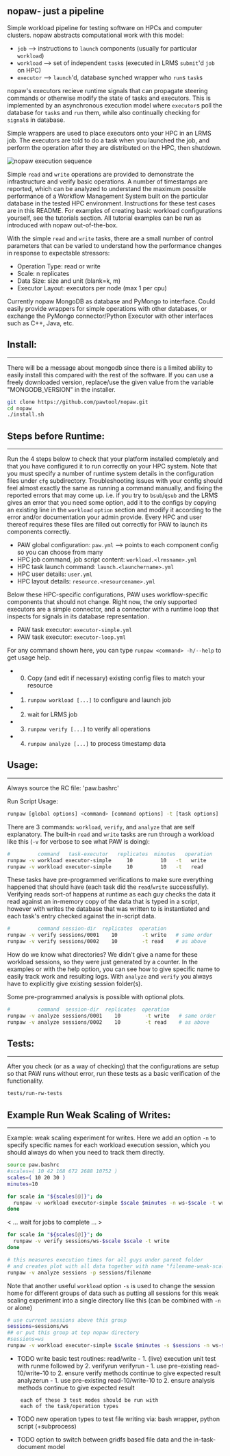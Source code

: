 ## nopaw- just a pipeline

Simple workload pipeline for testing software on HPCs and computer clusters.
nopaw abstracts computational work with this model:

  -  `job`      --> instructions to `launch` components (usually for particular `workload`)
  -  `workload` --> set of independent `task`s (executed in LRMS `submit`'d `job` on HPC)
  -  `executor` --> `launch`'d, database synched wrapper who `run`s `task`s


nopaw's executors recieve runtime signals that can propagate
steering commands or otherwise modify the state of tasks and 
executors. This is implemented by an asynchronous execution model
where `executor`s poll the database for `task`s and `run` them, while
also continually checking for `signal`s in database.

Simple wrappers are used to place executors onto your HPC in an LRMS job.
The executors are told to do a task when you launched the job, and perform
the operation after they are distributed on the HPC, then shutdown.

![nopaw execution sequence](https://raw.githubusercontent.com/pawtools/nopaw/branch/nopaw-sequence.png)

Simple `read` and `write` operations are provided to demonstrate the infrastructure and
verify basic operations. A number of timestamps are reported,
which can be analyzed to understand the maximum
possible performance of a Workflow Management System
built on the particular database in the tested
HPC environment. Instructions for these test cases are in this README.
For examples of creating basic workload configurations yourself, see the tutorials section.
All tutorial examples can be run as introduced with nopaw out-of-the-box. 

With the simple `read` and `write` tasks, there are a small number of control parameters that
can be varied to understand how the performance
changes in response to expectable stressors:

 - Operation Type: read or write
 - Scale: n replicates
 - Data Size: size and unit (blank=k, m)
 - Executor Layout: executors per node (max 1 per cpu)


Currently nopaw MongoDB as database and PyMongo to interface.
Could easily provide wrappers for simple operations
with other databases, or exchange the PyMongo
connector/Python Executor with other interfaces
such as C++, Java, etc.

## Install:
-----------
There will be a message about mongodb since there is a limited ability to easily
install this compared with the rest of the software. If you can use a freely
downloaded version, replace/use the given value from the variable "MONGODB_VERSION"
in the installer.
```bash
git clone https://github.com/pawtool/nopaw.git
cd nopaw
./install.sh
```

## Steps before Runtime:
------------------------
Run the 4 steps below to check that your platform installed completely and that you have
configured it to run correctly on your HPC system. Note that you must specify
a number of runtime system details in the configuration files under `cfg` subdirectory.
Troubleshooting issues
with your config should feel almost exactly the same as running a command manually, and
fixing the reported errors that may come up. i.e. if you try to `bsub`/`qsub` and the
LRMS gives an error that you need some option, add it to the configs by copying an
existing line in the `workload` `option` section and modify it according to the error
and/or documentation your admin provide. Every HPC and user thereof requires these files
are filled out correctly for PAW to launch its components correctly. 
  - PAW global configuration: `paw.yml` --> points to each component config so you can choose from many
  - HPC job command, job script content: `workload.<lrmsname>.yml`
  - HPC task launch command: `launch.<launchername>.yml`
  - HPC user details: `user.yml`
  - HPC layout details: `resource.<resourcename>.yml`

Below these HPC-specific configurations, PAW uses workflow-specific components
that should not change. Right now, the only supported executors are a simple
connector, and a connector with a runtime loop that inspects for signals in
its database representation.
  - PAW task executor: `executor-simple.yml`
  - PAW task executor: `executor-loop.yml`

For any command shown here, you can type `runpaw <command> -h/--help` to get
usage help. 
 - 0. Copy (and edit if necessary) existing config files to match your resource
 - 1. `runpaw workload [...]` to configure and launch job
 - 2. wait for LRMS job
 - 3. `runpaw verify [...]` to verify all operations
 - 4. `runpaw analyze [...]` to process timestamp data

## Usage:
---------
Always source the RC file: 'paw.bashrc'

Run Script Usage:
```bash
runpaw [global options] <command> [command options] -t [task options]
```

There are 3 commands: `workload`, `verify`, and `analyze` that are self
explanatory. The built-in `read` and `write` tasks are run through a
workload like this (`-v` for verbose to see what PAW is doing):
```bash
#         command   task-executor   replicates  minutes   operation
runpaw -v workload executor-simple     10         10   -t   write
runpaw -v workload executor-simple     10         10   -t   read
```

These tasks have pre-programmed verifications to make sure everything
happened that should have (each task did the `read`/`write` successfully).
Verifying reads sort-of happens at runtime as each guy checks the data
it read against an in-memory copy of the data that is typed in a script,
however with writes the database that was written to is instantiated
and each task's entry checked against the in-script data.
```bash
#         command session-dir  replicates  operation
runpaw -v verify sessions/0001    10        -t write   # same order
runpaw -v verify sessions/0002    10        -t read    # as above
```
How do we know what directories? We didn't give a name for these workload sessions,
so they were just generated by a counter. In the examples or with the help option,
you can see how to give specific name to easily track work and resulting logs.
With `analyze` and `verify` you always have to explicitly give existing session folder(s).

Some pre-programmed analysis is possible with optional plots.
```bash
#         command  session-dir  replicates  operation
runpaw -v analyze sessions/0001    10        -t write   # same order
runpaw -v analyze sessions/0002    10        -t read    # as above
```

## Tests:
--------------------------------
After you check (or as a way of checking) that the configurations are setup
so that PAW runs without error, run these tests as a basic verification of
the functionality. 
```bash
tests/run-rw-tests
```

## Example Run Weak Scaling of Writes:
----------------------------
Example: weak scaling experiment for writes.
Here we add an option `-n` to specify specific names for each workload execution
session, which you should always do when you need to track them directly.
```bash
source paw.bashrc
#scales=( 10 42 168 672 2688 10752 )
scales=( 10 20 30 )
minutes=10

for scale in "${scales[@]}"; do
  runpaw -v workload executor-simple $scale $minutes -n ws-$scale -t write
done
```

< ...  wait for jobs to complete ... >
```bash
for scale in "${scales[@]}"; do
  runpaw -v verify sessions/ws-$scale $scale -t write
done

# this measures execution times for all guys under parent folder
# and creates plot with all data together with name "filename-weak-scaling.png"
runpaw -v analyze sessions -p sessions/filename
```

Note that another useful `workload` option `-s` is used to change the session home for different
groups of data such as putting all sessions for this weak scaling experiment into
a single directory like this (can be combined with `-n` or alone)
```bash
# use current sessions above this group
sessions=sessions/ws
## or put this group at top nopaw directory
#sessions=ws
runpaw -v workload executor-simple $scale $minutes -s $sessions -n ws-$scale -t write
```



- TODO write basic test routines:
       read/write - 1. (live) execution unit test with
                    runme followed by 2. verifyrun
       verifyrun  - 1. use pre-existing read-10/write-10
                    to 2. ensure verify methods continue
                    to give expected result
       analyzerun - 1. use pre-existing read-10/write-10
                    to 2. ensure analysis methods continue
                    to give expected result

       each of these 3 test modes should be run with
       each of the task/operation types

- TODO new operation types to test file writing via:
       bash wrapper, python script (+subprocess)

- TODO option to switch between gridfs based
       file data and the in-task-document model



